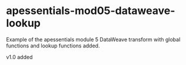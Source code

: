 # apessentials-mod05-dataweave-lookup
Example of the apessentials module 5 DataWeave transform with global functions and lookup functions added. 

v1.0 added 